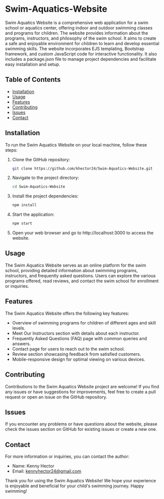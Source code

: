 # Swim-Aquatics-Website

Swim Aquatics Website is a comprehensive web application for a swim school or aquatics center, offering indoor and outdoor swimming classes and programs for children. The website provides information about the programs, instructors, and philosophy of the swim school. It aims to create a safe and enjoyable environment for children to learn and develop essential swimming skills. The website incorporates EJS templating, Bootstrap framework, and custom JavaScript code for interactive functionality. It also includes a package.json file to manage project dependencies and facilitate easy installation and setup.

## Table of Contents
- [Installation](#installation)
- [Usage](#usage)
- [Features](#features)
- [Contributing](#contributing)
- [Issues](#issues)
- [Contact](#contact)

## Installation
To run the Swim Aquatics Website on your local machine, follow these steps:

1. Clone the GitHub repository:
   ```bash
   git clone https://github.com/khector24/Swim-Aquatics-Website.git

2. Navigate to the project directory:
    ```bash 
    cd Swim-Aquatics-Website

3. Install the project dependencies:
    ```bash 
    npm install

4. Start the application:
    ```bash
    npm start

5. Open your web browser and go to http://localhost:3000 to access the website.


## Usage
The Swim Aquatics Website serves as an online platform for the swim school, providing detailed information about swimming programs, instructors, and frequently asked questions. Users can explore the various programs offered, read reviews, and contact the swim school for enrollment or inquiries.

## Features
The Swim Aquatics Website offers the following key features:

- Overview of swimming programs for children of different ages and skill levels.
- Meet Our Instructors section with details about each instructor.
- Frequently Asked Questions (FAQ) page with common queries and answers.
- Contact page for users to reach out to the swim school.
- Review section showcasing feedback from satisfied customers.
- Mobile-responsive design for optimal viewing on various devices.

## Contributing
Contributions to the Swim Aquatics Website project are welcome! If you find any issues or have suggestions for improvements, feel free to create a pull request or open an issue on the GitHub repository.

## Issues
If you encounter any problems or have questions about the website, please check the issues section on GitHub for existing issues or create a new one.

## Contact
For more information or inquiries, you can contact the author:

- Name: Kenny Hector
- Email: kennyhector24@gmail.com

Thank you for using the Swim Aquatics Website! We hope your experience is enjoyable and beneficial for your child's swimming journey. Happy swimming!
